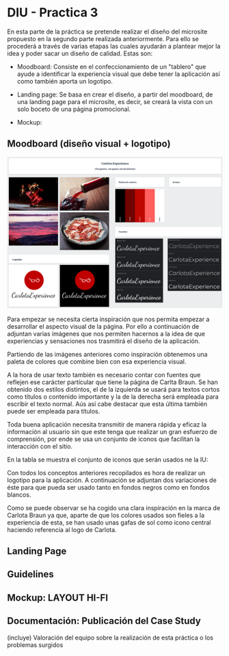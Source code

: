 # DIU - Practica 3

En esta parte de la práctica se pretende realizar el diseño del microsite propuesto en la segundo parte realizada anteriormente. Para ello se procederá a través de varias etapas las cuales ayudarán a plantear mejor la idea y poder sacar un diseño de calidad. Estas son:

- Moodboard: Consiste en el confeccionamiento de un "tablero" que ayude a identificar la experiencia visual que debe tener la aplicación así como también aporta un logotipo.

- Landing page: Se basa en crear el diseño, a partir del moodboard, de una landing page para el microsite, es decir, se creará la vista con un solo boceto de una página promocional.

- Mockup: 

## Moodboard (diseño visual + logotipo)   

<img src="../img/moodboard1.png"/>

Para empezar se necesita cierta inspiración que nos permita empezar a desarrollar el aspecto visual de la página. Por ello a continuación de adjuntan varias imágenes que nos permiten hacernos a la idea de que experiencias y sensaciones nos trasmitirá el diseño de la aplicación.

Partiendo de las imágenes anteriores como inspiración obtenemos una paleta de colores que combine bien con esa experiencia visual.

A la hora de usar texto también es necesario contar con fuentes que reflejen ese carácter partícular que tiene la página de Carlta Braun. Se han obtenido dos estilos distintos, el de la izquierda se usará para textos cortos como títulos o contenido importante y la de la derecha será empleada para escribir el texto normal. Aús así cabe destacar que esta última también puede ser empleada para títulos.

Toda buena aplicación necesita transmitir de manera rápida y eficaz la información al usuario sin que este tenga que realizar un gran esfuerzo de comprensión, por ende se usa un conjunto de iconos que facilitan la interacción con el sitio.

En la tabla se muestra el conjunto de iconos que serán usados ne la IU:

Con todos los conceptos anteriores recopilados es hora de realizar un logotipo para la aplicación. A continuación se adjuntan dos variaciones de éste para que pueda ser usado tanto en fondos negros como en fondos blancos.

Como se puede observar se ha cogido una clara inspiración en la marca de Carlota Braun ya que, aparte de que los colores usados son fieles a la experiencia de esta, se han usado unas gafas de sol como icono central haciendo referencia al logo de Carlota.

## Landing Page

## Guidelines

## Mockup: LAYOUT HI-FI

## Documentación: Publicación del Case Study


(incluye) Valoración del equipo sobre la realización de esta práctica o los problemas surgidos
 
